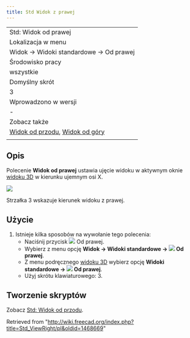 ```yaml
---
title: Std Widok z prawej
---
```

|  |
| --- |
| Std: Widok od prawej |
| Lokalizacja w menu |
| Widok → Widoki standardowe → Od prawej |
| Środowisko pracy |
| wszystkie |
| Domyślny skrót |
| 3 |
| Wprowadzono w wersji |
| - |
| Zobacz także |
| [Widok od przodu](/Std_ViewFront/pl "Std ViewFront/pl"), [Widok od góry](/Std_ViewTop/pl "Std ViewTop/pl") |
|  |

## Opis

Polecenie **Widok od prawej** ustawia ujęcie widoku w aktywnym oknie [widoku 3D](/3D_view/pl "3D view/pl") w kierunku ujemnym osi X.

![](/images/FreeCAD_views_front.svg)

Strzałka 3 wskazuje kierunek widoku z prawej.

## Użycie

1. Istnieje kilka sposobów na wywołanie tego polecenia:
   * Naciśnij przycisk ![](/images/Std_ViewRight.svg) Od prawej.
   * Wybierz z menu opcję **Widok → Widoki standardowe → ![](/images/Std_ViewRight.svg) Od prawej**.
   * Z menu podręcznego [widoku 3D](/3D_view/pl "3D view/pl") wybierz opcję **Widoki standardowe → ![](/images/Std_ViewRight.svg) Od prawej**.
   * Użyj skrótu klawiaturowego: 3.

## Tworzenie skryptów

Zobacz [Std: Widok od przodu](/Std_ViewFront/pl#Tworzenie_skryptów "Std ViewFront/pl").

Retrieved from "<http://wiki.freecad.org/index.php?title=Std_ViewRight/pl&oldid=1468669>"